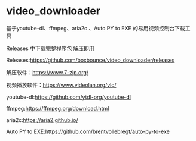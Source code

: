 # video_downloader

基于youtube-dl、ffmpeg、aria2c 、Auto PY to EXE 的易用视频控制台下载工具

Releases 中下载完整程序包 解压即用

Releases:https://github.com/boxbounce/video_downloader/releases

解压软件：https://www.7-zip.org/

视频播放软件：https://www.videolan.org/vlc/

youtube-dl:https://github.com/ytdl-org/youtube-dl

ffmpeg:https://ffmpeg.org/download.html

aria2c:https://aria2.github.io/

Auto PY to EXE:https://github.com/brentvollebregt/auto-py-to-exe

